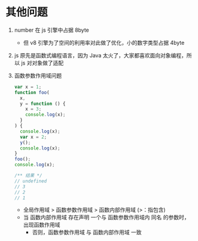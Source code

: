 <!--
 * @Author: East
 * @Date: 2022-01-01 15:27:21
 * @LastEditTime: 2022-02-17 15:41:50
 * @LastEditors: Please set LastEditors
 * @Description: 一些杂七杂八的问题
 * @FilePath: \forGreaterGood\javascript\0-其他问题.md
-->

# 其他问题

1. number 在 js 引擎中占据 8byte
   - 但 v8 引擎为了空间的利用率对此做了优化，小的数字类型占据 4byte
2. js 原先是函数式编程语言，因为 Java 太火了，大家都喜欢面向对象编程，所以 js 对对象做了适配
3. 函数参数作用域问题

   ```js
   var x = 1;
   function foo(
     x,
     y = function () {
       x = 3;
       console.log(x);
     }
   ) {
     console.log(x);
     var x = 2;
     y();
     console.log(x);
   }
   foo();
   console.log(x);

   /** 结果 */
   // undefined
   // 3
   // 2
   // 1
   ```

   - 全局作用域 > 函数参数作用域 > 函数内部作用域 (>：指包含)
   - 当 函数内部作用域 存在声明 一个与 函数参数作用域内 同名 的参数时，出现函数作用域
     - 否则，函数参数作用域 与 函数内部作用域 一致
